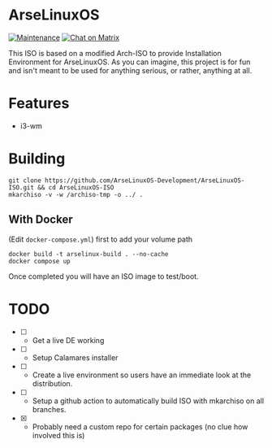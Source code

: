 # ArseLinuxOS

[![Maintenance](https://img.shields.io/maintenance/yes/2023.svg)]()
[![Chat on Matrix](https://matrix.to/img/matrix-badge.svg)](https://app.element.io/#/room/#development:matrix.arselinux.org)


This ISO is based on a modified Arch-ISO to provide Installation Environment for ArseLinuxOS. 
As you can imagine, this project is for fun and isn't meant to be used for anything serious, or rather, anything at all.

# Features
- i3-wm

# Building

```
git clone https://github.com/ArseLinuxOS-Development/ArseLinuxOS-ISO.git && cd ArseLinuxOS-ISO
mkarchiso -v -w /archiso-tmp -o ../ .
```

## With Docker

(Edit `docker-compose.yml`) first to add your volume path
```
docker build -t arselinux-build . --no-cache
docker compose up
```

Once completed you will have an ISO image to test/boot. 


# TODO
- [ ] - Get a live DE working
- [ ] - Setup Calamares installer
- [ ] - Create a live environment so users have an immediate look at the distribution.
- [ ] - Setup a github action to automatically build ISO with mkarchiso on all branches.
- [x] - Probably need a custom repo for certain packages (no clue how involved this is)
